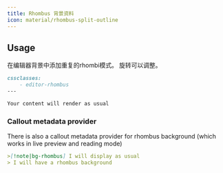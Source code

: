 ```yaml
---
title: Rhombus 背景资料
icon: material/rhombus-split-outline
---
```


## Usage
在编辑器背景中添加重复的rhombi模式。 旋转可以调整。

```md
cssclasses:
    - editor-rhombus
---

Your content will render as usual
```

### Callout metadata provider
There is also a callout metadata provider for rhombus background (which works in live preview and reading mode)

```md
>[!note|bg-rhombus] I will display as usual
> I will have a rhombus background
```